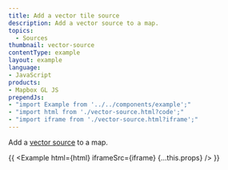 ```yaml
---
title: Add a vector tile source
description: Add a vector source to a map.
topics:
  - Sources
thumbnail: vector-source
contentType: example
layout: example
language:
- JavaScript
products:
- Mapbox GL JS
prependJs:
- "import Example from '../../components/example';"
- "import html from './vector-source.html?code';"
- "import iframe from './vector-source.html?iframe';"
---
```


Add a [vector source](/mapbox-gl-js/style-spec/sources/#vector) to a map.

{{ <Example html={html} iframeSrc={iframe} {...this.props} /> }}
